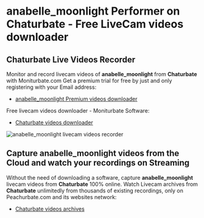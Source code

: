 # anabelle_moonlight Performer on Chaturbate - Free LiveCam videos downloader

## Chaturbate Live Videos Recorder

Monitor and record livecam videos of **anabelle_moonlight** from **Chaturbate** with Moniturbate.com
Get a premium trial for free by just and only registering with your Email address:
* [anabelle_moonlight Premium videos downloader](https://moniturbate.com/request-demo-licence-key.html)

Free livecam videos downloader - Moniturbate Software:
* [Chaturbate videos downloader](https://moniturbate.com/moniturbate-download-software.html)

![anabelle_moonlight livecam videos recorder](https://peachurnet.com/templates/moniturbate-software.png)


## Capture anabelle_moonlight videos from the Cloud and watch your recordings on Streaming

Without the need of downloading a software, capture **anabelle_moonlight** livecam videos from **Chaturbate** 100% online.
Watch Livecam archives from **Chaturbate** unlimitedly from thousands of existing recordings, only on Peachurbate.com and its websites network:
* [Chaturbate videos archives](https://peachurnet.com/)